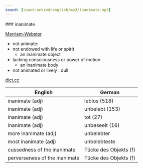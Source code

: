 ```yaml
---
sound: [sound:ankimd/english/mp3/inanimate.mp3]
---
```


\### inanimate

[Merriam-Webster](https://www.merriam-webster.com/dictionary/inanimate)

- not animate:
- not endowed with life or spirit
    - an inanimate object
- lacking consciousness or power of motion
    - an inanimate body
- not animated or lively : dull

[dict.cc](https://www.dict.cc/inanimate)

| English        | German       |
| -------------- | ------------ |
| inanimate (adj) | leblos (518) |
| inanimate (adj) | unbelebt (153) |
| inanimate (adj) | tot (27) |
| inanimate (adj) | unbeseelt (16) |
| more inanimate (adj) | unbelebter |
| most inanimate (adj) | unbelebteste |
| cussedness of the inanimate | Tücke des Objekts (f) |
| perverseness of the inanimate | Tücke des Objekts (f) |
